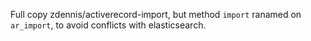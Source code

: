 Full copy zdennis/activerecord-import, but method `import` ranamed on `ar_import`, to avoid conflicts with elasticsearch.
